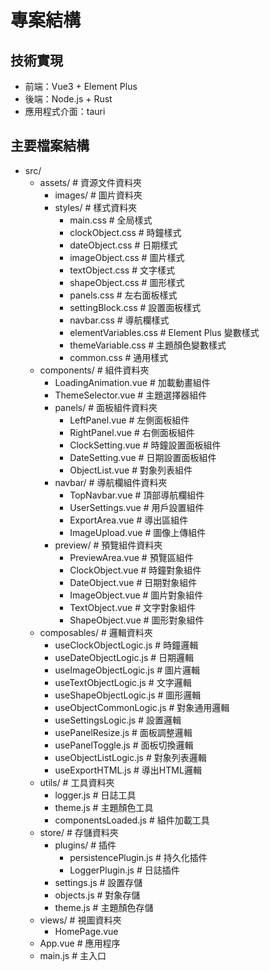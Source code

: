 # 專案結構

## 技術實現

- 前端：Vue3 + Element Plus
- 後端：Node.js + Rust
- 應用程式介面：tauri

## 主要檔案結構

- src/
  - assets/ # 資源文件資料夾
    - images/ # 圖片資料夾
    - styles/ # 樣式資料夾
      - main.css # 全局樣式
      - clockObject.css # 時鐘樣式
      - dateObject.css # 日期樣式
      - imageObject.css # 圖片樣式
      - textObject.css # 文字樣式
      - shapeObject.css # 圖形樣式
      - panels.css # 左右面板樣式
      - settingBlock.css # 設置面板樣式
      - navbar.css # 導航欄樣式
      - elementVariables.css # Element Plus 變數樣式
      - themeVariable.css # 主題顏色變數樣式
      - common.css # 通用樣式
  - components/ # 組件資料夾
    - LoadingAnimation.vue # 加載動畫組件
    - ThemeSelector.vue # 主題選擇器組件
    - panels/ # 面板組件資料夾
      - LeftPanel.vue # 左側面板組件
      - RightPanel.vue # 右側面板組件
      - ClockSetting.vue # 時鐘設置面板組件
      - DateSetting.vue # 日期設置面板組件
      - ObjectList.vue # 對象列表組件
    - navbar/ # 導航欄組件資料夾
      - TopNavbar.vue # 頂部導航欄組件
      - UserSettings.vue # 用戶設置組件
      - ExportArea.vue # 導出區組件
      - ImageUpload.vue # 圖像上傳組件
    - preview/ # 預覽組件資料夾
      - PreviewArea.vue # 預覽區組件
      - ClockObject.vue # 時鐘對象組件
      - DateObject.vue # 日期對象組件
      - ImageObject.vue # 圖片對象組件
      - TextObject.vue # 文字對象組件
      - ShapeObject.vue # 圖形對象組件
  - composables/ # 邏輯資料夾
    - useClockObjectLogic.js # 時鐘邏輯
    - useDateObjectLogic.js # 日期邏輯
    - useImageObjectLogic.js # 圖片邏輯
    - useTextObjectLogic.js # 文字邏輯
    - useShapeObjectLogic.js # 圖形邏輯
    - useObjectCommonLogic.js # 對象通用邏輯
    - useSettingsLogic.js # 設置邏輯
    - usePanelResize.js # 面板調整邏輯
    - usePanelToggle.js # 面板切換邏輯
    - useObjectListLogic.js # 對象列表邏輯
    - useExportHTML.js # 導出HTML邏輯
  - utils/ # 工具資料夾
    - logger.js # 日誌工具
    - theme.js # 主題顏色工具
    - componentsLoaded.js # 組件加載工具
  - store/ # 存儲資料夾
    - plugins/ # 插件
      - persistencePlugin.js # 持久化插件
      - LoggerPlugin.js # 日誌插件
    - settings.js # 設置存儲
    - objects.js # 對象存儲
    - theme.js # 主題顏色存儲
  - views/ # 視圖資料夾
    - HomePage.vue
  - App.vue # 應用程序
  - main.js # 主入口

